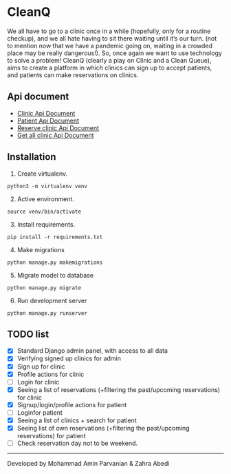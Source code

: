 # CleanQ
 We all have to go to a clinic once in a while (hopefully, only for a routine checkup), and we all hate having to sit there waiting until it’s our turn. (not to mention now that we have a pandemic going on, waiting in a crowded place may be really dangerous!). So, once again we want to use technology to solve a problem! CleanQ (clearly a play on Clinic and a Clean Queue), aims to create a platform in which clinics can sign up to accept patients, and patients can make reservations on clinics.
 
## Api document
- [Clinic Api Document](https://github.com/amin-prvn/CleanQ/blob/master/Api%20Document/Clinic%20Api%20Document.md)
- [Patient Api Document](https://github.com/amin-prvn/CleanQ/blob/master/Api%20Document/Patient%20Api%20Document.md )
- [Reserve clinic  Api Document](https://github.com/amin-prvn/CleanQ/blob/master/Api%20Document/Reserve%20clinic%20%20Api%20Document.md)
- [Get all clinic  Api Document](https://github.com/amin-prvn/CleanQ/blob/master/Api%20Document/Get%20all%20clinic%20%20Api%20Document.md)

## Installation

1. Create virtualenv.
```
python3 -m virtualenv venv
```
2. Active environment.
```
source venv/bin/activate 
```
3. Install requirements.
```
pip install -r requirements.txt
```
4. Make migrations
```
python manage.py makemigrations
```
5. Migrate model to database
```
python manage.py migrate  
```
6. Run development server
```
python manage.py runserver 
```
## TODO list
- [x] Standard Django admin panel, with access to all data
- [x] Verifying signed up clinics for admin
- [x] Sign up for clinic
- [x] Profile actions for clinic
- [ ] Login for clinic
- [x] Seeing a list of reservations (+filtering the past/upcoming reservations) for clinic
- [x] Signup/login/profile actions for patient
- [ ] Loginfor patient
- [x] Seeing a list of clinics + search for patient 
- [x] Seeing list of own reservations  (+filtering the past/upcoming reservations) for patient
- [ ] Check reservation day not to be weekend.

---
Developed by Mohammad Amin Parvanian & Zahra Abedi
